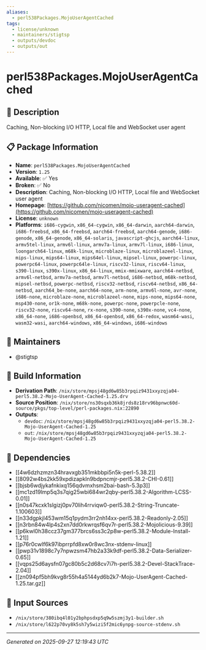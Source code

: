 ```yaml
---
aliases:
  - perl538Packages.MojoUserAgentCached
tags:
  - license/unknown
  - maintainers/stigtsp
  - outputs/devdoc
  - outputs/out
---
```


# perl538Packages.MojoUserAgentCached

## 📝 Description

Caching, Non-blocking I/O HTTP, Local file and WebSocket user agent

## 📋 Package Information

- **Name**: `perl538Packages.MojoUserAgentCached`
- **Version**: `1.25`
- **Available**: ✅ Yes
- **Broken**: ✅ No
- **Description**: Caching, Non-blocking I/O HTTP, Local file and WebSocket user agent
- **Homepage**: [https://github.com/nicomen/mojo-useragent-cached](https://github.com/nicomen/mojo-useragent-cached)
- **License**: `unknown`
- **Platforms**: `i686-cygwin`, `x86_64-cygwin`, `x86_64-darwin`, `aarch64-darwin`, `i686-freebsd`, `x86_64-freebsd`, `aarch64-freebsd`, `aarch64-genode`, `i686-genode`, `x86_64-genode`, `x86_64-solaris`, `javascript-ghcjs`, `aarch64-linux`, `armv5tel-linux`, `armv6l-linux`, `armv7a-linux`, `armv7l-linux`, `i686-linux`, `loongarch64-linux`, `m68k-linux`, `microblaze-linux`, `microblazeel-linux`, `mips-linux`, `mips64-linux`, `mips64el-linux`, `mipsel-linux`, `powerpc-linux`, `powerpc64-linux`, `powerpc64le-linux`, `riscv32-linux`, `riscv64-linux`, `s390-linux`, `s390x-linux`, `x86_64-linux`, `mmix-mmixware`, `aarch64-netbsd`, `armv6l-netbsd`, `armv7a-netbsd`, `armv7l-netbsd`, `i686-netbsd`, `m68k-netbsd`, `mipsel-netbsd`, `powerpc-netbsd`, `riscv32-netbsd`, `riscv64-netbsd`, `x86_64-netbsd`, `aarch64_be-none`, `aarch64-none`, `arm-none`, `armv6l-none`, `avr-none`, `i686-none`, `microblaze-none`, `microblazeel-none`, `mips-none`, `mips64-none`, `msp430-none`, `or1k-none`, `m68k-none`, `powerpc-none`, `powerpcle-none`, `riscv32-none`, `riscv64-none`, `rx-none`, `s390-none`, `s390x-none`, `vc4-none`, `x86_64-none`, `i686-openbsd`, `x86_64-openbsd`, `x86_64-redox`, `wasm64-wasi`, `wasm32-wasi`, `aarch64-windows`, `x86_64-windows`, `i686-windows`
## 👥 Maintainers

- @stigtsp


## 🔧 Build Information

- **Derivation Path**: `/nix/store/mpsj48gd6w85b3rpqiz9431xxyzqja04-perl5.38.2-Mojo-UserAgent-Cached-1.25.drv`
- **Source Position**: `/nix/store/ns30sqxb36k8jrds8z18rv96bpnwc60d-source/pkgs/top-level/perl-packages.nix:22890`
- **Outputs**:
  - `devdoc`:  `/nix/store/mpsj48gd6w85b3rpqiz9431xxyzqja04-perl5.38.2-Mojo-UserAgent-Cached-1.25`
  - `out`:  `/nix/store/mpsj48gd6w85b3rpqiz9431xxyzqja04-perl5.38.2-Mojo-UserAgent-Cached-1.25`

## 🔗 Dependencies

- [[4w6dzhzmzn34hravxgb351mkbbpi5n5k-perl-5.38.2]]
- [[8092w4bs2kk59xpdizapkln9bdpncmjr-perl5.38.2-CHI-0.61]]
- [[bjsb6wdjykafnkixq156qdvmxhsm2bai-bash-5.3p3]]
- [[mc1zd19lmp5q3s7qig25wbi684wr2qby-perl5.38.2-Algorithm-LCSS-0.01]]
- [[n0s47kcxk1slgizj0pv70lih4rrviqw0-perl5.38.2-String-Truncate-1.100603]]
- [[n33dgpkjl453wm15q1pydm3rr2nh14xx-perl5.38.2-Readonly-2.05]]
- [[n3rbn84w4lp4s2xn7dd0rkwrqsf6qv7r-perl5.38.2-Mojolicious-9.39]]
- [[p6kwl0h38ccz37gm377brcs6ss3c2p8w-perl5.38.2-Module-Install-1.21]]
- [[p76r0cwlf6k97ibprrpfd8xw0r8wc3nx-stdenv-linux]]
- [[pwp31v1898c7y7npwzsm47hb2a33k9df-perl5.38.2-Data-Serializer-0.65]]
- [[vqps25d6aysfn07gc80b5c2d68cv7i7h-perl5.38.2-Devel-StackTrace-2.04]]
- [[zn094pf5bh9kvg8r55h4a5144yd6b2k7-Mojo-UserAgent-Cached-1.25.tar.gz]]

## 📁 Input Sources

- `/nix/store/380ibq4l01y2bphpsdxp5q9w5szmj3y1-builder.sh`
- `/nix/store/l622p70vy8k5sh7y5wizi5f2mic6ynpg-source-stdenv.sh`

---
*Generated on 2025-09-27 12:19:43 UTC*
